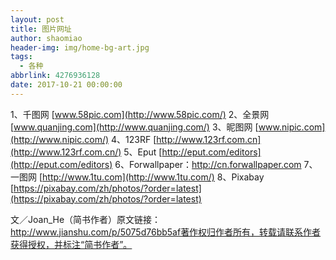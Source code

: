 ```yaml
---
layout: post
title: 图片网址
author: shaomiao
header-img: img/home-bg-art.jpg
tags:
  - 各种
abbrlink: 4276936128
date: 2017-10-21 00:00:00
---
```

1、千图网 [www.58pic.com](http://www.58pic.com/)
2、全景网 [www.quanjing.com](http://www.quanjing.com/)
3、昵图网 [www.nipic.com](http://www.nipic.com/)
4、123RF [http://www.123rf.com.cn](http://www.123rf.com.cn/)
5、Eput [http://eput.com/editors](http://eput.com/editors)
6、Forwallpaper：http://cn.forwallpaper.com
7、一图网 [http://www.1tu.com](http://www.1tu.com/)
8、Pixabay [https://pixabay.com/zh/photos/?order=latest](https://pixabay.com/zh/photos/?order=latest)

文／Joan_He（简书作者）原文链接：http://www.jianshu.com/p/5075d76bb5af著作权归作者所有，转载请联系作者获得授权，并标注“简书作者”。
